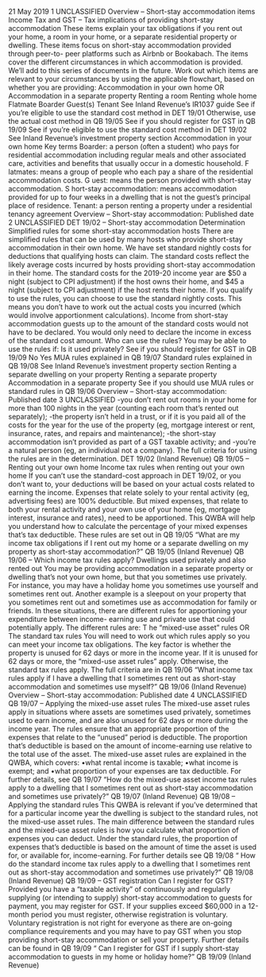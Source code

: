 21 May 2019 1 UNCLASSIFIED Overview – Short-stay accommodation items Income Tax and GST – Tax implications of providing short-stay accommodation These items explain your tax obligations if you rent out your home, a room in your home, or a separate residential property or dwelling. These items focus on short-stay accommodation provided through peer-to- peer platforms such as Airbnb or Bookabach. The items cover the different circumstances in which accommodation is provided. We’ll add to this series of documents in the future. Work out which items are relevant to your circumstances by using the applicable flowchart, based on whether you are providing: Accommodation in your own home OR Accommodation in a separate property Renting a room Renting whole home Flatmate Boarder Guest(s) Tenant See Inland Revenue’s IR1037 guide See if you’re eligible to use the standard cost method in DET 19/01 Otherwise, use the actual cost method in QB 19/05 See if you should register for GST in QB 19/09 See if you’re eligible to use the standard cost method in DET 19/02 See Inland Revenue’s investment property section Accommodation in your own home Key terms Boarder: a person (often a student) who pays for residential accommodation including regular meals and other associated care, activities and benefits that usually occur in a domestic household. F latmates: means a group of people who each pay a share of the residential accommodation costs. G uest: means the person provided with short-stay accommodation. S hort-stay accommodation: means accommodation provided for up to four weeks in a dwelling that is not the guest’s principal place of residence. Tenant: a person renting a property under a residential tenancy agreement Overview – Short-stay accommodation: Published date 2 UNCLASSIFIED DET 19/02 – Short-stay accommodation Determination Simplified rules for some short-stay accommodation hosts There are simplified rules that can be used by many hosts who provide short-stay accommodation in their own home. We have set standard nightly costs for deductions that qualifying hosts can claim. The standard costs reflect the likely average costs incurred by hosts providing short-stay accommodation in their home. The standard costs for the 2019-20 income year are $50 a night (subject to CPI adjustment) if the host owns their home, and $45 a night (subject to CPI adjustment) if the host rents their home. If you qualify to use the rules, you can choose to use the standard nightly costs. This means you don’t have to work out the actual costs you incurred (which would involve apportionment calculations). Income from short-stay accommodation guests up to the amount of the standard costs would not have to be declared. You would only need to declare the income in excess of the standard cost amount. Who can use the rules? You may be able to use the rules if: Is it used privately? See if you should register for GST in QB 19/09 No Yes MUA rules explained in QB 19/07 Standard rules explained in QB 19/08 See Inland Revenue’s investment property section Renting a separate dwelling on your property Renting a separate property Accommodation in a separate property See if you should use MUA rules or standard rules in QB 19/06 Overview – Short-stay accommodation: Published date 3 UNCLASSIFIED -you don’t rent out rooms in your home for more than 100 nights in the year (counting each room that’s rented out separately); -the property isn’t held in a trust, or if it is you paid all of the costs for the year for the use of the property (eg, mortgage interest or rent, insurance, rates, and repairs and maintenance); -the short-stay accommodation isn’t provided as part of a GST taxable activity; and -you’re a natural person (eg, an individual not a company). The full criteria for using the rules are in the determination. DET 19/02 (Inland Revenue) QB 19/05 – Renting out your own home Income tax rules when renting out your own home If you can’t use the standard-cost approach in DET 19/02, or you don’t want to, your deductions will be based on your actual costs related to earning the income. Expenses that relate solely to your rental activity (eg, advertising fees) are 100% deductible. But mixed expenses, that relate to both your rental activity and your own use of your home (eg, mortgage interest, insurance and rates), need to be apportioned. This QWBA will help you understand how to calculate the percentage of your mixed expenses that’s tax deductible. These rules are set out in QB 19/05 “What are my income tax obligations if I rent out my home or a separate dwelling on my property as short-stay accommodation?” QB 19/05 (Inland Revenue) QB 19/06 – Which income tax rules apply? Dwellings used privately and also rented out You may be providing accommodation in a separate property or dwelling that’s not your own home, but that you sometimes use privately. For instance, you may have a holiday home you sometimes use yourself and sometimes rent out. Another example is a sleepout on your property that you sometimes rent out and sometimes use as accommodation for family or friends. In these situations, there are different rules for apportioning your expenditure between income- earning use and private use that could potentially apply. The different rules are: T he “mixed-use asset” rules OR The standard tax rules You will need to work out which rules apply so you can meet your income tax obligations. The key factor is whether the property is unused for 62 days or more in the income year. If it is unused for 62 days or more, the “mixed-use asset rules” apply. Otherwise, the standard tax rules apply. The full criteria are in QB 19/06 “What income tax rules apply if I have a dwelling that I sometimes rent out as short-stay accommodation and sometimes use myself?” QB 19/06 (Inland Revenue) Overview – Short-stay accommodation: Published date 4 UNCLASSIFIED QB 19/07 – Applying the mixed-use asset rules The mixed-use asset rules apply in situations where assets are sometimes used privately, sometimes used to earn income, and are also unused for 62 days or more during the income year. The rules ensure that an appropriate proportion of the expenses that relate to the “unused” period is deductible. The proportion that’s deductible is based on the amount of income-earning use relative to the total use of the asset. The mixed-use asset rules are explained in the QWBA, which covers: •what rental income is taxable; •what income is exempt; and •what proportion of your expenses are tax deductible. For further details, see QB 19/07 “How do the mixed-use asset income tax rules apply to a dwelling that I sometimes rent out as short-stay accommodation and sometimes use privately?” QB 19/07 (Inland Revenue) QB 19/08 – Applying the standard rules This QWBA is relevant if you’ve determined that for a particular income year the dwelling is subject to the standard rules, not the mixed-use asset rules. The main difference between the standard rules and the mixed-use asset rules is how you calculate what proportion of expenses you can deduct. Under the standard rules, the proportion of expenses that’s deductible is based on the amount of time the asset is used for, or available for, income-earning. For further details see QB 19/08 “ How do the standard income tax rules apply to a dwelling that I sometimes rent out as short-stay accommodation and sometimes use privately?” QB 19/08 (Inland Revenue) QB 19/09 – GST registration Can I register for GST? Provided you have a “taxable activity” of continuously and regularly supplying (or intending to supply) short-stay accommodation to guests for payment, you may register for GST. If your supplies exceed $60,000 in a 12-month period you must register, otherwise registration is voluntary. Voluntary registration is not right for everyone as there are on-going compliance requirements and you may have to pay GST when you stop providing short-stay accommodation or sell your property. Further details can be found in QB 19/09 “ Can I register for GST if I supply short-stay accommodation to guests in my home or holiday home?” QB 19/09 (Inland Revenue)